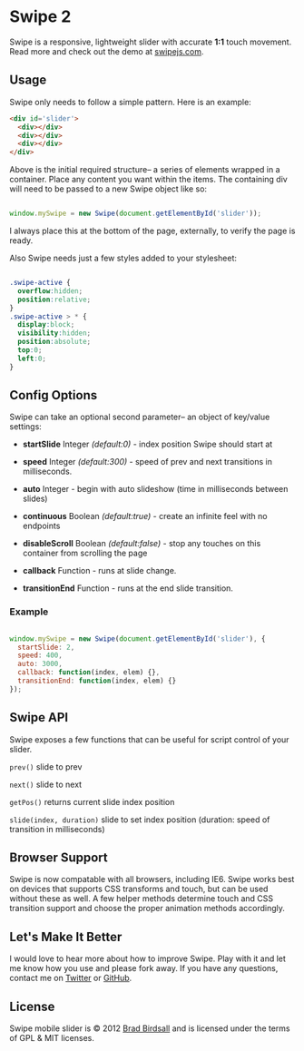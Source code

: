 # Swipe 2
Swipe is a responsive, lightweight slider with accurate **1:1** touch movement. Read more and check out the demo at [swipejs.com](http://swipejs.com).

## Usage
Swipe only needs to follow a simple pattern. Here is an example:

``` html
<div id='slider'>
  <div></div>
  <div></div>
  <div></div>
</div>
```

Above is the initial required structure– a series of elements wrapped in a container. Place any content you want within the items. The containing div will need to be passed to a new Swipe object like so:

``` js

window.mySwipe = new Swipe(document.getElementById('slider'));

```
I always place this at the bottom of the page, externally, to verify the page is ready.

Also Swipe needs just a few styles added to your stylesheet:

``` css

.swipe-active {
  overflow:hidden;
  position:relative;
}
.swipe-active > * {
  display:block;
  visibility:hidden;
  position:absolute;
  top:0;
  left:0;
}

```

## Config Options

Swipe can take an optional second parameter– an object of key/value settings:

- **startSlide** Integer *(default:0)* - index position Swipe should start at

-	**speed** Integer *(default:300)* - speed of prev and next transitions in milliseconds.

- **auto** Integer - begin with auto slideshow (time in milliseconds between slides)

- **continuous** Boolean *(default:true)* - create an infinite feel with no endpoints

- **disableScroll** Boolean *(default:false)* - stop any touches on this container from scrolling the page
 
-	**callback** Function - runs at slide change.

- **transitionEnd** Function - runs at the end slide transition.

### Example

``` js

window.mySwipe = new Swipe(document.getElementById('slider'), {
  startSlide: 2,
  speed: 400,
  auto: 3000,
  callback: function(index, elem) {},
  transitionEnd: function(index, elem) {}
});

```


## Swipe API

Swipe exposes a few functions that can be useful for script control of your slider.

`prev()` slide to prev

`next()` slide to next

`getPos()` returns current slide index position

`slide(index, duration)` slide to set index position (duration: speed of transition in milliseconds)

## Browser Support
Swipe is now compatable with all browsers, including IE6. Swipe works best on devices that supports CSS transforms and touch, but can be used without these as well. A few helper methods determine touch and CSS transition support and choose the proper animation methods accordingly.


## Let's Make It Better
I would love to hear more about how to improve Swipe. Play with it and let me know how you use and please fork away. If you have any questions, contact me on [Twitter](http://twitter.com/bradbirdsall) or [GitHub](http://github.com/bradbirdsall).


## License
Swipe mobile slider is &copy; 2012 [Brad Birdsall](http://bradbirdsall.com) and is licensed under the terms of GPL &amp; MIT licenses. 